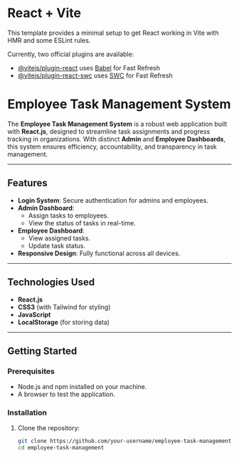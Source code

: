 # React + Vite

This template provides a minimal setup to get React working in Vite with HMR and some ESLint rules.

Currently, two official plugins are available:

- [@vitejs/plugin-react](https://github.com/vitejs/vite-plugin-react/blob/main/packages/plugin-react/README.md) uses [Babel](https://babeljs.io/) for Fast Refresh
- [@vitejs/plugin-react-swc](https://github.com/vitejs/vite-plugin-react-swc) uses [SWC](https://swc.rs/) for Fast Refresh
# Employee Task Management System  

The **Employee Task Management System** is a robust web application built with **React.js**, designed to streamline task assignments and progress tracking in organizations. With distinct **Admin** and **Employee Dashboards**, this system ensures efficiency, accountability, and transparency in task management.  

---

## Features  

- **Login System**: Secure authentication for admins and employees.  
- **Admin Dashboard**:  
  - Assign tasks to employees.  
  - View the status of tasks in real-time.  
- **Employee Dashboard**:  
  - View assigned tasks.  
  - Update task status.  
- **Responsive Design**: Fully functional across all devices.  

---

## Technologies Used  

- **React.js**  
- **CSS3** (with Tailwind for styling)  
- **JavaScript**  
- **LocalStorage** (for storing data)  

---

## Getting Started  

### Prerequisites  
- Node.js and npm installed on your machine.  
- A browser to test the application.  

### Installation  

1. Clone the repository:  
   ```bash  
   git clone https://github.com/your-username/employee-task-management.git  
   cd employee-task-management  

